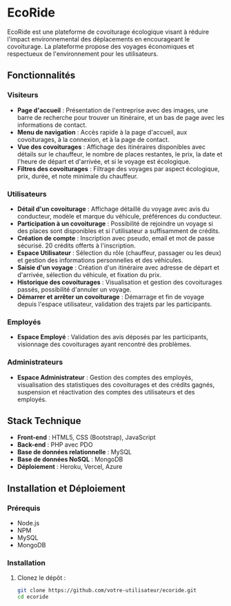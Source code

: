 # EcoRide

EcoRide est une plateforme de covoiturage écologique visant à réduire l'impact environnemental des déplacements en encourageant le covoiturage. La plateforme propose des voyages économiques et respectueux de l'environnement pour les utilisateurs.

## Fonctionnalités

### Visiteurs
- **Page d'accueil** : Présentation de l'entreprise avec des images, une barre de recherche pour trouver un itinéraire, et un bas de page avec les informations de contact.
- **Menu de navigation** : Accès rapide à la page d'accueil, aux covoiturages, à la connexion, et à la page de contact.
- **Vue des covoiturages** : Affichage des itinéraires disponibles avec détails sur le chauffeur, le nombre de places restantes, le prix, la date et l'heure de départ et d'arrivée, et si le voyage est écologique.
- **Filtres des covoiturages** : Filtrage des voyages par aspect écologique, prix, durée, et note minimale du chauffeur.

### Utilisateurs
- **Détail d'un covoiturage** : Affichage détaillé du voyage avec avis du conducteur, modèle et marque du véhicule, préférences du conducteur.
- **Participation à un covoiturage** : Possibilité de rejoindre un voyage si des places sont disponibles et si l'utilisateur a suffisamment de crédits.
- **Création de compte** : Inscription avec pseudo, email et mot de passe sécurisé. 20 crédits offerts à l'inscription.
- **Espace Utilisateur** : Sélection du rôle (chauffeur, passager ou les deux) et gestion des informations personnelles et des véhicules.
- **Saisie d'un voyage** : Création d'un itinéraire avec adresse de départ et d'arrivée, sélection du véhicule, et fixation du prix.
- **Historique des covoiturages** : Visualisation et gestion des covoiturages passés, possibilité d'annuler un voyage.
- **Démarrer et arrêter un covoiturage** : Démarrage et fin de voyage depuis l'espace utilisateur, validation des trajets par les participants.

### Employés
- **Espace Employé** : Validation des avis déposés par les participants, visionnage des covoiturages ayant rencontré des problèmes.

### Administrateurs
- **Espace Administrateur** : Gestion des comptes des employés, visualisation des statistiques des covoiturages et des crédits gagnés, suspension et réactivation des comptes des utilisateurs et des employés.

## Stack Technique
- **Front-end** : HTML5, CSS (Bootstrap), JavaScript
- **Back-end** : PHP avec PDO
- **Base de données relationnelle** : MySQL
- **Base de données NoSQL** : MongoDB
- **Déploiement** : Heroku, Vercel, Azure

## Installation et Déploiement

### Prérequis
- Node.js
- NPM
- MySQL
- MongoDB

### Installation

1. Clonez le dépôt :
   ```bash
   git clone https://github.com/votre-utilisateur/ecoride.git
   cd ecoride
